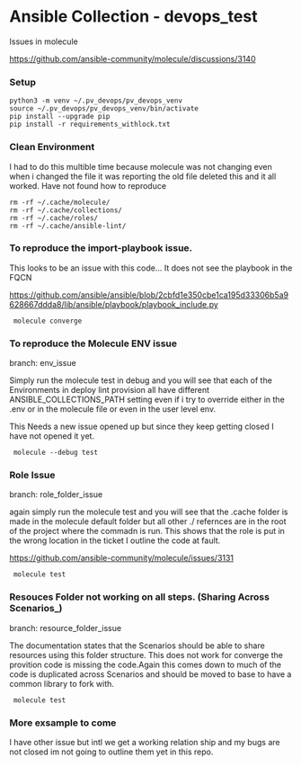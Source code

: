 # Ansible Collection - devops_test

Issues in molecule 

https://github.com/ansible-community/molecule/discussions/3140

### Setup
```
python3 -m venv ~/.pv_devops/pv_devops_venv
source ~/.pv_devops/pv_devops_venv/bin/activate
pip install --upgrade pip
pip install -r requirements_withlock.txt
```

### Clean Environment

I had to do this multible time because molecule was not changing even when i changed the file it was reporting the old file deleted this and it all worked.  Have not found how to reproduce
```
rm -rf ~/.cache/molecule/
rm -rf ~/.cache/collections/
rm -rf ~/.cache/roles/
rm -rf ~/.cache/ansible-lint/
```
### To reproduce the import-playbook issue. 

This looks to be an issue with this code... It does not see the playbook in the FQCN

https://github.com/ansible/ansible/blob/2cbfd1e350cbe1ca195d33306b5a9628667ddda8/lib/ansible/playbook/playbook_include.py

```
 molecule converge
```

### To reproduce the Molecule ENV issue 

branch: env_issue 

Simply run the molecule test in debug and you will see that each of the Environments in deploy lint provision all have different ANSIBLE_COLLECTIONS_PATH setting even if i try to override either in the .env or in the molecule file or even in the user level env.

This Needs a new issue opened up but since they keep getting closed I have not opened it yet.

```
 molecule --debug test
```

### Role Issue 

branch: role_folder_issue 

again simply run the molecule test and you will see that the .cache folder is made in the molecule default folder but all other ./ refernces are in the root of the project where the commadn is run. This shows that the role is put in the wrong location in the ticket I outline the code at fault. 
 
https://github.com/ansible-community/molecule/issues/3131

```
 molecule test
```

### Resouces Folder not working on all steps. (Sharing Across Scenarios_)

branch: resource_folder_issue

The documentation states that the Scenarios should be able to share resources using this folder structure. This does not work for converge the provition code is missing the code.Again this comes down to much of the code is duplicated across Scenarios and should be moved to base to have a common library to fork with. 

```
 molecule test
```


### More exsample to come
I have other issue but intl we get a working relation ship and my bugs are not closed im not going to outline them yet in this repo. 
